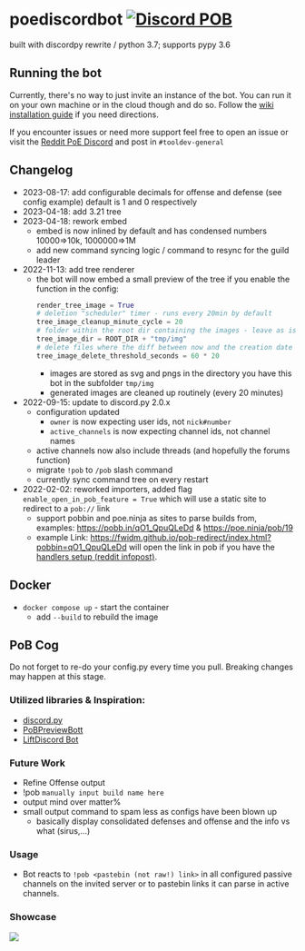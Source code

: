 # poediscordbot [![Discord POB](https://github.com/poediscord/poediscordbot/actions/workflows/python-app.yml/badge.svg)](https://github.com/poediscord/poediscordbot/actions/workflows/python-app.yml)
built with discordpy rewrite / python 3.7; supports pypy 3.6

## Running the bot
Currently, there's no way to just invite an instance of the bot. You can run it on your own machine or in the cloud though and do so. Follow the [wiki installation guide](https://github.com/poediscord/poediscordbot/wiki/Installation) if you need directions.

If you encounter issues or need more support feel free to open an issue or visit the [Reddit PoE Discord](https://discord.com/invite/pathofexile) and post in `#tooldev-general`

## Changelog
- 2023-08-17: add configurable decimals for offense and defense (see config example) default is 1 and 0 respectively
- 2023-04-18: add 3.21 tree
- 2023-04-18: rework embed
  - embed is now inlined by default and has condensed numbers 10000=>10k, 1000000=>1M
  - add new command syncing logic / command to resync for the guild leader
- 2022-11-13: add tree renderer
  - the bot will now embed a small preview of the tree if you enable the function in the config:
    ```python
    render_tree_image = True
    # deletion "scheduler" timer - runs every 20min by default
    tree_image_cleanup_minute_cycle = 20
    # folder within the root dir containing the images - leave as is if you don't need to change it
    tree_image_dir = ROOT_DIR + "tmp/img"
    # delete files where the diff between now and the creation date is bigger than this amount (in seconds)
    tree_image_delete_threshold_seconds = 60 * 20
    ```
    - images are stored as svg and pngs in the directory you have this bot in the subfolder `tmp/img`
    - generated images are cleaned up routinely (every 20 minutes)
- 2022-09-15: update to discord.py 2.0.x
  - configuration updated
    - `owner` is now expecting user ids, not `nick#number` 
    - `active_channels` is now expecting channel ids, not channel names
  - active channels now also include threads (and hopefully the forums function)
  - migrate `!pob` to `/pob` slash command
  - currently sync command tree on every restart
- 2022-02-02: reworked importers, added flag `enable_open_in_pob_feature = True` which will use a static site to redirect to a `pob://` link
  - support pobbin and poe.ninja as sites to parse builds from, examples: https://pobb.in/qO1_QpuQLeDd & https://poe.ninja/pob/19
  - example Link: https://fwidm.github.io/pob-redirect/index.html?pobbin=qO1_QpuQLeDd will open the link in pob if you have the [handlers setup (reddit infopost)](https://www.reddit.com/r/pathofexile/comments/siao2j/poblink_quickload_links_for_path_of_building/).
## Docker
- `docker compose up` - start the container
    - add `--build` to rebuild the image
    
## PoB Cog
Do not forget to re-do your config.py every time you pull. Breaking changes may happen at this stage.

### Utilized libraries & Inspiration:
- [discord.py](https://github.com/Rapptz/discord.py)
- [PoBPreviewBott](https://github.com/aggixx/PoBPreviewBot)
- [LiftDiscord Bot](https://github.com/andreandersen/LiftDiscord/)

### Future Work
- Refine Offense output
- !pob `manually input build name here` <pob link>
- output mind over matter%
- small output command to spam less as configs have been blown up
    - basically display consolidated defenses and offense and the info vs what (sirus,...)
### Usage
- Bot reacts to `!pob <pastebin (not raw!) link>` in all configured passive channels on the invited server or to pastebin links it can parse in active channels.

### Showcase
![](https://cdn.discordapp.com/attachments/175005585203396622/832324723794116636/unknown.png)

